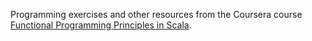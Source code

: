 Programming exercises and other resources from the Coursera course [Functional Programming Principles in Scala](https://www.coursera.org/course/progfun).